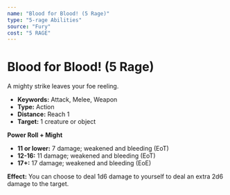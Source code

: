 ```yaml
---
name: "Blood for Blood! (5 Rage)"
type: "5-rage Abilities"
source: "Fury"
cost: "5 RAGE"
---
```


# Blood for Blood! (5 Rage)

A mighty strike leaves your foe reeling.

- **Keywords:** Attack, Melee, Weapon
- **Type:** Action
- **Distance:** Reach 1
- **Target:** 1 creature or object

**Power Roll + Might**

- **11 or lower:** 7 damage; weakened and bleeding (EoT)
- **12-16:** 11 damage; weakened and bleeding (EoT)
- **17+:** 17 damage; weakened and bleeding (EoE)

**Effect:** You can choose to deal 1d6 damage to yourself to deal an extra 2d6 damage to the target.

